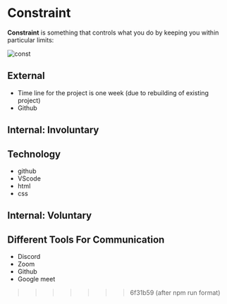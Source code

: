 # Constraint

**Constraint** is something that controls what you do by keeping you within
particular limits:

![const](/All-About-Trees-Group-3/assets/triple.png)

## External

- Time line for the project is one week (due to rebuilding of existing project)
- Github

## Internal: Involuntary

## Technology

- github
- VScode
- html
- css

## Internal: Voluntary

## Different Tools For Communication

- Discord
- Zoom
- Github
- Google meet

<!--
  Constraints that we  decided to help finish our project. They may include:
  - Share ideas and scope of work
  - planning all steps for coding review
  - the number of hours we want to spend working
  - and discussing over project step by step
  - now we have Google meeting twice a day for detailed working
-->

> > > > > > > 6f31b59 (after npm run format)
